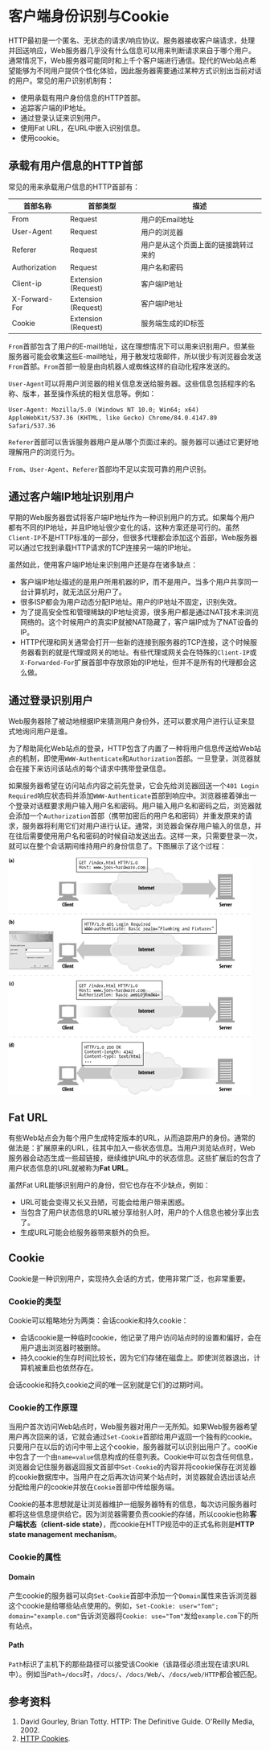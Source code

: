# 客户端身份识别与Cookie
HTTP最初是一个匿名、无状态的请求/响应协议。服务器接收客户端请求，处理并回送响应，Web服务器几乎没有什么信息可以用来判断请求来自于哪个用户。通常情况下，Web服务器可能同时和上千个客户端进行通信。现代的Web站点希望能够为不同用户提供个性化体验，因此服务器需要通过某种方式识别出当前对话的用户。常见的用户识别机制有：
* 使用承载有用户身份信息的HTTP首部。
* 追踪客户端的IP地址。
* 通过登录认证来识别用户。
* 使用Fat URL，在URL中嵌入识别信息。
* 使用cookie。

## 承载有用户信息的HTTP首部
常见的用来承载用户信息的HTTP首部有：

| 首部名称      | 首部类型            | 描述                                 |
| ------------- | ------------------- | ------------------------------------ |
| From          | Request             | 用户的Email地址                      |
| User-Agent    | Request             | 用户的浏览器                         |
| Referer       | Request             | 用户是从这个页面上面的链接跳转过来的 |
| Authorization | Request             | 用户名和密码                         |
| Client-ip     | Extension (Request) | 客户端IP地址                         |
| X-Forward-For | Extension (Request) | 客户端IP地址                         |
| Cookie        | Extension (Request) | 服务端生成的ID标签                   |

`From`首部包含了用户的E-mail地址，这在理想情况下可以用来识别用户。但某些服务器可能会收集这些E-mail地址，用于散发垃圾邮件，所以很少有浏览器会发送`From`首部。`From`首部一般是由向机器人或蜘蛛这样的自动化程序发送的。

`User-Agent`可以将用户浏览器的相关信息发送给服务器。这些信息包括程序的名称、版本，甚至操作系统的相关信息等。例如：
```
User-Agent: Mozilla/5.0 (Windows NT 10.0; Win64; x64) AppleWebKit/537.36 (KHTML, like Gecko) Chrome/84.0.4147.89 Safari/537.36
```

`Referer`首部可以告诉服务器用户是从哪个页面过来的。服务器可以通过它更好地理解用户的浏览行为。

`From`、`User-Agent`、`Referer`首部均不足以实现可靠的用户识别。

## 通过客户端IP地址识别用户
早期的Web服务器尝试将客户端IP地址作为一种识别用户的方式。如果每个用户都有不同的IP地址，并且IP地址很少变化的话，这种方案还是可行的。虽然`Client-IP`不是HTTP标准的一部分，但很多代理都会添加这个首部，Web服务器可以通过它找到承载HTTP请求的TCP连接另一端的IP地址。

虽然如此，使用客户端IP地址来识别用户还是存在诸多缺点：
* 客户端IP地址描述的是用户所用机器的IP，而不是用户。当多个用户共享同一台计算机时，就无法区分用户了。
* 很多ISP都会为用户动态分配IP地址。用户的IP地址不固定，识别失效。
* 为了提高安全性和管理稀缺的IP地址资源，很多用户都是通过NAT技术来浏览网络的。这个时候用户的真实IP就被NAT隐藏了，客户端IP成为了NAT设备的IP。
* HTTP代理和网关通常会打开一些新的连接到服务器的TCP连接，这个时候服务器看到的就是代理或网关的地址。有些代理或网关会在特殊的`Client-IP`或`X-Forwarded-For`扩展首部中存放原始的IP地址，但并不是所有的代理都会这么做。

## 通过登录识别用户
Web服务器除了被动地根据IP来猜测用户身份外，还可以要求用户进行认证来显式地询问用户是谁。

为了帮助简化Web站点的登录，HTTP包含了内置了一种将用户信息传送给Web站点的机制，即使用`WWW-Authenticate`和`Authorization`首部。一旦登录，浏览器就会在接下来访问该站点的每个请求中携带登录信息。

如果服务器希望在访问站点内容之前先登录，它会先给浏览器回送一个`401 Login Required`响应状态码并添加`WWW-Authenticate`首部到响应中。浏览器接着弹出一个登录对话框要求用户输入用户名和密码。用户输入用户名和密码之后，浏览器就会添加一个`Authorization`首部（携带加密后的用户名和密码）并重发原来的请求，服务器将利用它们对用户进行认证。通常，浏览器会保存用户输入的信息，并在往后需要使用用户名和密码的时候自动发送出去。这样一来，只需要登录一次，就可以在整个会话期间维持用户的身份信息了。下图展示了这个过程：

![Registering username using HTTP authentication headers](images/registering-username-using-HTTP-authentication-headers.png)

## Fat URL
有些Web站点会为每个用户生成特定版本的URL，从而追踪用户的身份。通常的做法是：扩展原来的URL，往其中加入一些状态信息。当用户浏览站点时，Web服务器会动态生成一些超链接，继续维护URL中的状态信息。这些扩展后的包含了用户状态信息的URL就被称为**Fat URL**。

虽然Fat URL能够识别用户的身份，但它也存在不少缺点，例如：
* URL可能会变得又长又丑陋，可能会给用户带来困惑。
* 当包含了用户状态信息的URL被分享给别人时，用户的个人信息也被分享出去了。
* 生成URL可能会给服务器带来额外的负担。

## Cookie
Cookie是一种识别用户，实现持久会话的方式，使用非常广泛，也非常重要。

### Cookie的类型
Cookie可以粗略地分为两类：会话cookie和持久cookie：
* 会话cookie是一种临时cookie，他记录了用户访问站点时的设置和偏好，会在用户退出浏览器时被删除。
* 持久cookie的生存时间比较长，因为它们存储在磁盘上。即使浏览器退出，计算机被重启也依然存在。

会话cookie和持久cookie之间的唯一区别就是它们的过期时间。

### Cookie的工作原理
当用户首次访问Web站点时，Web服务器对用户一无所知。如果Web服务器希望用户再次回来的话，它就会通过`Set-Cookie`首部给用户返回一个独有的cookie。只要用户在以后的访问中带上这个cookie，服务器就可以识别出用户了。cooKie中包含了一个由`name=value`信息构成的任意列表。Cookie中可以包含任何信息，浏览器会记住服务器返回报文首部中`Set-Cookie`的内容并将cookie保存在浏览器的cookie数据库中。当用户在之后再次访问某个站点时，浏览器就会选出该站点分配给用户的cookie并放在`Cookie`首部中传给服务端。

Cookie的基本思想就是让浏览器维护一组服务器特有的信息，每次访问服务器时都将这些信息提供给它。因为浏览器需要负责cookie的存储，所以cookie也称**客户端状态（client-side state）**，而cookie在HTTP规范中的正式名称则是**HTTP state management mechanism**。

### Cookie的属性

#### Domain
产生cookie的服务器可以向`Set-Cookie`首部中添加一个`Domain`属性来告诉浏览器这个cookie是给哪些站点使用的。例如，`Set-Cookie: user="Tom"; domain="example.com"`告诉浏览器将`Cookie: use="Tom"`发给`example.com`下的所有站点。

#### Path
`Path`标识了主机下的那些路径可以接受该Cookie（该路径必须出现在请求URL中）。例如当`Path=/docs`时，`/docs/`、`/docs/Web/`、`/docs/web/HTTP`都会被匹配。

## 参考资料
1. David Gourley, Brian Totty. HTTP: The Definitive Guide. O'Reilly Media, 2002.
2. [HTTP Cookies](http://developer.mozilla.org/zh-CN/docs/Web/HTTP/Cookies).